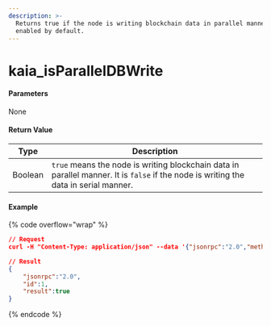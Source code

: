 ```yaml
---
description: >-
  Returns true if the node is writing blockchain data in parallel manner. It is
  enabled by default.
---
```


# kaia\_isParallelDBWrite

#### **Parameters**

None

#### **Return Value**

| Type    | Description                                                                                                                          |
| ------- | ------------------------------------------------------------------------------------------------------------------------------------ |
| Boolean | `true` means the node is writing blockchain data in parallel manner. It is `false` if the node is writing the data in serial manner. |

#### Example

{% code overflow="wrap" %}
```json
// Request
curl -H "Content-Type: application/json" --data '{"jsonrpc":"2.0","method":"kaia_isParallelDBWrite","id":1}' http://kaia.blockpi.network/v1/rpc/your-api-key

// Result
{
    "jsonrpc":"2.0",
    "id":1,
    "result":true
}
```
{% endcode %}
